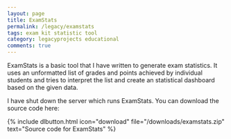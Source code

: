 ```yaml
---
layout: page
title: ExamStats
permalink: /legacy/examstats
tags: exam kit statistic tool
category: legacyprojects educational
comments: true
---
```


ExamStats is a basic tool that I have written to generate exam statistics. It uses
an unformatted list of grades and points achieved by individual students and tries
to interpret the list and create an statistical dashboard based on the given data.

I have shut down the server which runs ExamStats. You can download the source code
here:

{% include dlbutton.html icon="download" file="/downloads/examstats.zip" text="Source code for ExamStats" %}